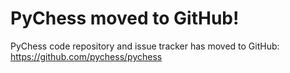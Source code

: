# PyChess moved to GitHub! #

PyChess code repository and issue tracker has moved to GitHub: https://github.com/pychess/pychess
